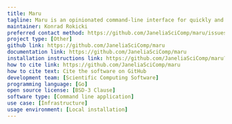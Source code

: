 ```yaml
---
title: Maru
tagline: Maru is an opinionated command-line interface for quickly and easily containerizing scientific applications.
maintainer: Konrad Rokicki
preferred contact method: https://github.com/JaneliaSciComp/maru/issues
project type: [Other]
github link: https://github.com/JaneliaSciComp/maru
documentation link: https://github.com/JaneliaSciComp/maru
installation instructions link: https://github.com/JaneliaSciComp/maru?tab=readme-ov-file#get-maru
how to cite link: https://github.com/JaneliaSciComp/maru
how to cite text: Cite the software on GitHub
development team: [Scientific Computing Software]
programming language: [Go]
open source license: [BSD-3 Clause]
software type: [Command line application]
use case: [Infrastructure]
usage environment: [Local installation]
---
```

